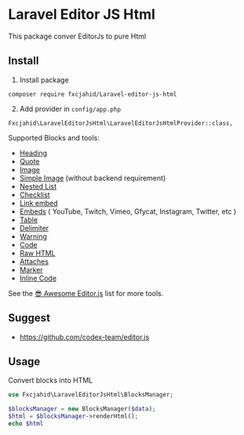 # Laravel Editor JS Html

This package conver EditorJs to pure Html

## Install

1. Install package

``composer require fxcjahid/Laravel-editor-js-html``

2. Add provider in `config/app.php`

` Fxcjahid\LaravelEditorJsHtml\LaravelEditorJsHtmlProvider::class, `


Supported Blocks and tools:

- [Heading](https://github.com/editor-js/header)
- [Quote](https://github.com/editor-js/quote)
- [Image](https://github.com/editor-js/image)
- [Simple Image](https://github.com/editor-js/simple-image) (without backend requirement)
- [Nested List](https://github.com/editor-js/nested-list)
- [Checklist](https://github.com/editor-js/checklist)
- [Link embed](https://github.com/editor-js/link)
- [Embeds](https://github.com/editor-js/embed) ( YouTube, Twitch, Vimeo, Gfycat, Instagram, Twitter, etc )
- [Table](https://github.com/editor-js/table)
- [Delimiter](https://github.com/editor-js/delimiter)
- [Warning](https://github.com/editor-js/warning)
- [Code](https://github.com/editor-js/code)
- [Raw HTML](https://github.com/editor-js/raw)
- [Attaches](https://github.com/editor-js/attaches)
- [Marker](https://github.com/editor-js/marker)
- [Inline Code](https://github.com/editor-js/inline-code)

See the [😎 Awesome Editor.js](https://github.com/editor-js/awesome-editorjs) list for more tools.

## Suggest

* https://github.com/codex-team/editor.js

## Usage

Convert blocks into HTML

```php
use Fxcjahid\LaravelEditorJsHtml\BlocksManager;

$blocksManager = new BlocksManager($data);
$html = $blocksManager->renderHtml();
echo $html
```

